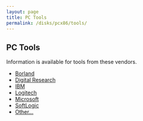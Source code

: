 ```yaml
---
layout: page
title: PC Tools
permalink: /disks/pcx86/tools/
---
```


PC Tools
--------

Information is available for tools from these vendors.

* [Borland](borland/)
* [Digital Research](dresearch/)
* [IBM](ibm/)
* [Logitech](logitech/)
* [Microsoft](microsoft/)
* [SoftLogic](softlogic/)
* [Other...](other/)
